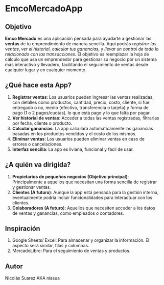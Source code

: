 # EmcoMercadoApp
## Objetivo
**Emco Mercado** es una aplicación pensada para ayudarte a gestionar las **ventas** de tu emprendimiento de manera sencilla. Aquí podrás *registrar las ventas*, *ver el historial*, *calcular tus ganancias*, y *llevar un control de todo lo relacionado con las transacciones*. El objetivo es reemplazar la hoja de cálculo que usa un emprendedor para gestionar su negocio por un sistema más interactivo y llevadero, facilitando el seguimiento de ventas desde cualquier lugar y en cualquier momento.
## ¿Qué hace esta App?
1. **Registrar ventas**: Los usuarios pueden ingresar las ventas realizadas, con detalles como productos, cantidad, precio, costo, cliente, si fue entregado o no, medio (efectivo, transferencia o tarjeta) y forma de pago (1 o 2 pagos/cuotas), lo que está pago y lo que falta por pagar.
2. **Ver historial de ventas**: Acceder a todas las ventas registradas, filtrarlas por fecha, cliente o producto.
3. **Calcular ganancias**: La app calculará automáticamente las ganancias basadas en los productos vendidos y el costo de los mismos.
4. **Eliminar ventas**: Los usuarios pueden eliminar ventas en caso de errores o cancelaciones.
5. **Interfaz sencilla**: La app es liviana, funcional y fácil de usar.
## ¿A quién va dirigida?
1. **Propietarios de pequeños negocios (Objetivo principal)**: Principalmente a aquellos que necesitan una forma sencilla de registrar y gestionar ventas.
2. **Clientes (A futuro)**: Aunque la app está pensada para la gestión interna, eventualmente podría incluir funcionalidades para interactuar con los clientes.
3. **Colaboradores (A futuro)**: Aquellos que necesiten acceder a los datos de ventas y ganancias, como empleados o contadores.
## Inspiración
1. Google Sheets/ Excel: Para almacenar y organizar la información. El aspecto será similar, filas y columnas.
2. MercadoLibre: Para el seguimiento de ventas y productos.
## Autor
Nicolás Suarez AKA niasua

